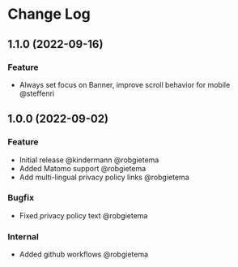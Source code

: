 # Change Log

## 1.1.0 (2022-09-16)

### Feature

- Always set focus on Banner, improve scroll behavior for mobile @steffenri


## 1.0.0 (2022-09-02)

### Feature

- Initial release @kindermann @robgietema
- Added Matomo support @robgietema
- Add multi-lingual privacy policy links @robgietema

### Bugfix

- Fixed privacy policy text @robgietema

### Internal

- Added github workflows @robgietema

